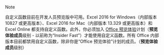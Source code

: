 > [!NOTE]
> 自定义函数目前在开发人员预览版中可用。Excel 2016 for Windows（内部版本 10827 或更高版本）、Excel 2016 for Mac（内部版本 13.329 或更高版本）和 Excel Online 都支持自定义函数。此外，你必须加入 [Office 预览体验](https://products.office.com/office-insider)计划（**预览体验成员**级别 - 以前称为“Insider Fast”）才能使用自定义函数。所有 Office 内部版本目前都禁用自定义函数，除非你是“Office 预览体验”计划的成员。（**预览体验成员**级别）